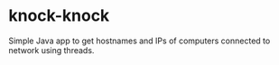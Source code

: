 knock-knock
===========

Simple Java app to get hostnames and IPs of computers connected to network using threads.
